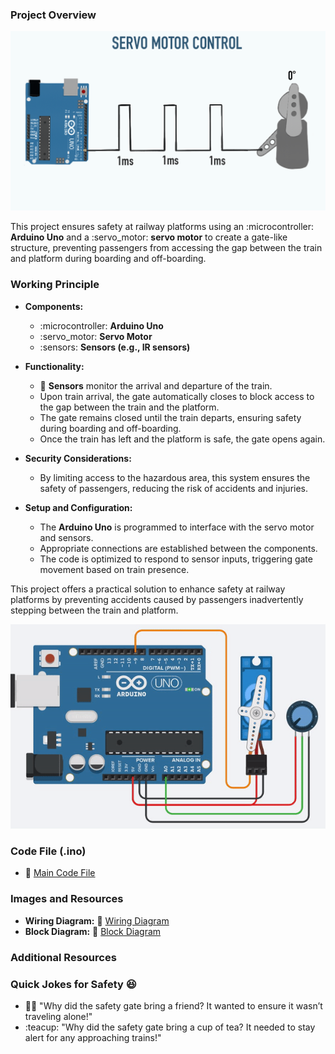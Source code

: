### Project Overview

<div align="center">
  <img src="https://github.com/sidortal/OBB-Expansion/blob/main/ServoGif.gif" />
</div>

This project ensures safety at railway platforms using an :microcontroller: **Arduino Uno** and a :servo_motor: **servo motor** to create a gate-like structure, preventing passengers from accessing the gap between the train and platform during boarding and off-boarding.

### Working Principle

- **Components:**
  - :microcontroller: **Arduino Uno**
  - :servo_motor: **Servo Motor**
  - :sensors: **Sensors (e.g., IR sensors)**

- **Functionality:**
  - :train: **Sensors** monitor the arrival and departure of the train.
  - Upon train arrival, the gate automatically closes to block access to the gap between the train and the platform.
  - The gate remains closed until the train departs, ensuring safety during boarding and off-boarding.
  - Once the train has left and the platform is safe, the gate opens again.

- **Security Considerations:**
  - By limiting access to the hazardous area, this system ensures the safety of passengers, reducing the risk of accidents and injuries.

- **Setup and Configuration:**
  - The **Arduino Uno** is programmed to interface with the servo motor and sensors.
  - Appropriate connections are established between the components.
  - The code is optimized to respond to sensor inputs, triggering gate movement based on train presence.

This project offers a practical solution to enhance safety at railway platforms by preventing accidents caused by passengers inadvertently stepping between the train and platform.

<div align="center">
  <img src="https://github.com/sidortal/OBB-Expansion/blob/main/servo_knob_test.gif" />
</div>


### Code File (.ino)

- :file_folder: [Main Code File](https://github.com/sidortal/Ensuring-Railway-Platform-Safety/blob/main/Main_Code.ino)

### Images and Resources

- **Wiring Diagram:** :blue_book: [Wiring Diagram](https://github.com/sidortal/Railway-platform-safety-system/blob/main/Gerb%20File.png)
- **Block Diagram:** :blue_book: [Block Diagram](https://github.com/sidortal/Railway-platform-safety-system/blob/main/Screenshot%202023-05-18%20200731.png)

### Additional Resources

### Quick Jokes for Safety :laughing:

- :guardsman: "Why did the safety gate bring a friend? It wanted to ensure it wasn’t traveling alone!"
- :teacup: "Why did the safety gate bring a cup of tea? It needed to stay alert for any approaching trains!"
